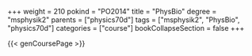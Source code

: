 +++
weight = 210
pokind = "PO2014"
title = "PhysBio"
degree = "msphysik2"
parents = ["physics70d"]
tags = ["msphysik2", "PhysBio", "physics70d"]
categories = ["course"]
bookCollapseSection = false
+++

{{< genCoursePage >}}
